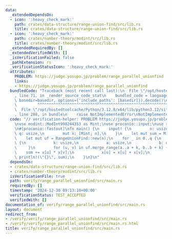 ```yaml
---
data:
  _extendedDependsOn:
  - icon: ':heavy_check_mark:'
    path: crates/data-structure/range-union-find/src/lib.rs
    title: crates/data-structure/range-union-find/src/lib.rs
  - icon: ':heavy_check_mark:'
    path: crates/number-theory/modint/src/lib.rs
    title: crates/number-theory/modint/src/lib.rs
  _extendedRequiredBy: []
  _extendedVerifiedWith: []
  _isVerificationFailed: false
  _pathExtension: rs
  _verificationStatusIcon: ':heavy_check_mark:'
  attributes:
    PROBLEM: https://judge.yosupo.jp/problem/range_parallel_unionfind
    links:
    - https://judge.yosupo.jp/problem/range_parallel_unionfind
  bundledCode: "Traceback (most recent call last):\n  File \"/opt/hostedtoolcache/Python/3.12.8/x64/lib/python3.12/site-packages/onlinejudge_verify/documentation/build.py\"\
    , line 71, in _render_source_code_stat\n    bundled_code = language.bundle(stat.path,\
    \ basedir=basedir, options={'include_paths': [basedir]}).decode()\n          \
    \         ^^^^^^^^^^^^^^^^^^^^^^^^^^^^^^^^^^^^^^^^^^^^^^^^^^^^^^^^^^^^^^^^^^^^^^^^^^^^^^^^^\n\
    \  File \"/opt/hostedtoolcache/Python/3.12.8/x64/lib/python3.12/site-packages/onlinejudge_verify/languages/rust.py\"\
    , line 288, in bundle\n    raise NotImplementedError\nNotImplementedError\n"
  code: "// verification-helper: PROBLEM https://judge.yosupo.jp/problem/range_parallel_unionfind\n\
    \nuse modint::ModInt998244353 as Mint;\nuse proconio::input;\nuse range_union_find::RangeUnionFind;\n\
    \n#[proconio::fastout]\nfn main() {\n    input! {\n        n: usize,\n       \
    \ q: usize,\n        mut x: [Mint; n],\n    }\n    let mut sum = Mint::new(0);\n\
    \    let mut uf = RangeUnionFind::new(n);\n    for _ in 0..q {\n        input!\
    \ {\n            k: usize,\n            a: usize,\n            b: usize,\n   \
    \     }\n        for (u, v) in uf.merge_range(a..a + k, b..b + k) {\n        \
    \    sum += x[u] * x[v];\n            x[u] = x[u] + x[v];\n        }\n       \
    \ println!(\"{}\", sum);\n    }\n}\n"
  dependsOn:
  - crates/data-structure/range-union-find/src/lib.rs
  - crates/number-theory/modint/src/lib.rs
  isVerificationFile: true
  path: verify/range_parallel_unionfind/src/main.rs
  requiredBy: []
  timestamp: '2024-12-30 09:13:10+00:00'
  verificationStatus: TEST_ACCEPTED
  verifiedWith: []
documentation_of: verify/range_parallel_unionfind/src/main.rs
layout: document
redirect_from:
- /verify/verify/range_parallel_unionfind/src/main.rs
- /verify/verify/range_parallel_unionfind/src/main.rs.html
title: verify/range_parallel_unionfind/src/main.rs
---
```

